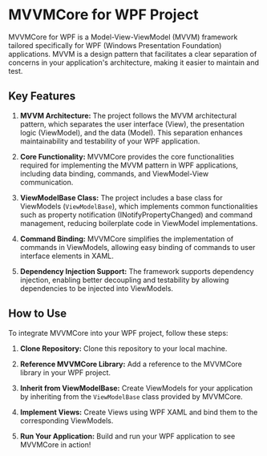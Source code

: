 # MVVMCore for WPF Project

MVVMCore for WPF is a Model-View-ViewModel (MVVM) framework tailored specifically for WPF (Windows Presentation Foundation) applications. MVVM is a design pattern that facilitates a clear separation of concerns in your application's architecture, making it easier to maintain and test.

## Key Features

1. **MVVM Architecture:** The project follows the MVVM architectural pattern, which separates the user interface (View), the presentation logic (ViewModel), and the data (Model). This separation enhances maintainability and testability of your WPF application.

2. **Core Functionality:** MVVMCore provides the core functionalities required for implementing the MVVM pattern in WPF applications, including data binding, commands, and ViewModel-View communication.

3. **ViewModelBase Class:** The project includes a base class for ViewModels (`ViewModelBase`), which implements common functionalities such as property notification (INotifyPropertyChanged) and command management, reducing boilerplate code in ViewModel implementations.

4. **Command Binding:** MVVMCore simplifies the implementation of commands in ViewModels, allowing easy binding of commands to user interface elements in XAML.

5. **Dependency Injection Support:** The framework supports dependency injection, enabling better decoupling and testability by allowing dependencies to be injected into ViewModels.

## How to Use

To integrate MVVMCore into your WPF project, follow these steps:

1. **Clone Repository:** Clone this repository to your local machine.

2. **Reference MVVMCore Library:** Add a reference to the MVVMCore library in your WPF project.

3. **Inherit from ViewModelBase:** Create ViewModels for your application by inheriting from the `ViewModelBase` class provided by MVVMCore.

4. **Implement Views:** Create Views using WPF XAML and bind them to the corresponding ViewModels.

5. **Run Your Application:** Build and run your WPF application to see MVVMCore in action!

